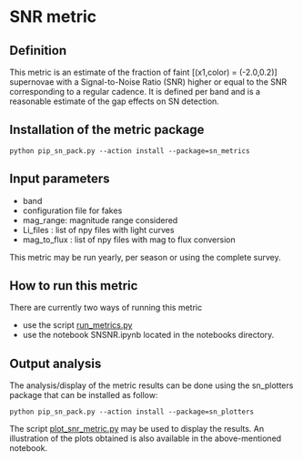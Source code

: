 # SNR metric

## Definition
This metric is an estimate of the fraction of faint [(x1,color) = (-2.0,0.2)] supernovae with a Signal-to-Noise Ratio (SNR) higher or equal to the SNR corresponding to a regular cadence. It is defined per band and is a reasonable estimate of the gap effects on SN detection.

## Installation of the metric package

```
python pip_sn_pack.py --action install --package=sn_metrics
```

## Input parameters

 - band
 - configuration file for fakes
 - mag_range: magnitude range considered
 - Li_files : list of npy files with light curves
 - mag_to_flux : list of npy files with mag to flux conversion

This metric may be run yearly, per season or using the complete survey.

## How to run this metric

There are currently two ways of running this metric
 - use the script [run_metrics.py](usage_run_metrics.md)
 - use the notebook SNSNR.ipynb located in the notebooks directory.

## Output analysis

The analysis/display of the metric results can be done using the sn_plotters package that can be installed as follow:

```
python pip_sn_pack.py --action install --package=sn_plotters
```

The script [plot_snr_metric.py](../Plots/usage_plot_snr_metric.md) may be used to display the results. An illustration of the plots obtained is also available in the above-mentioned notebook.